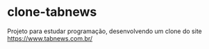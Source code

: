 # clone-tabnews
Projeto para estudar programação, desenvolvendo um clone do site https://www.tabnews.com.br/

